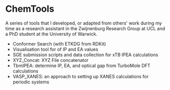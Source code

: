 # ChemTools

A series of tools that I developed, or adapted from others' work during my time as a research assistant in the Zwijnenburg Research Group at UCL and a PhD student at the University of Warwick.

* Conformer Search (with ETKDG from RDKit)
* Visualisation tool for of IP and EA values
* SGE submission scripts and data collection for xTB IPEA calculations
* XYZ_Concat: XYZ File concatenator
* TbmIPEA: determine IP, EA, and optical gap from TurboMole DFT calculations
* VASP_XANES: an approach to setting up XANES calculations for periodic systems
